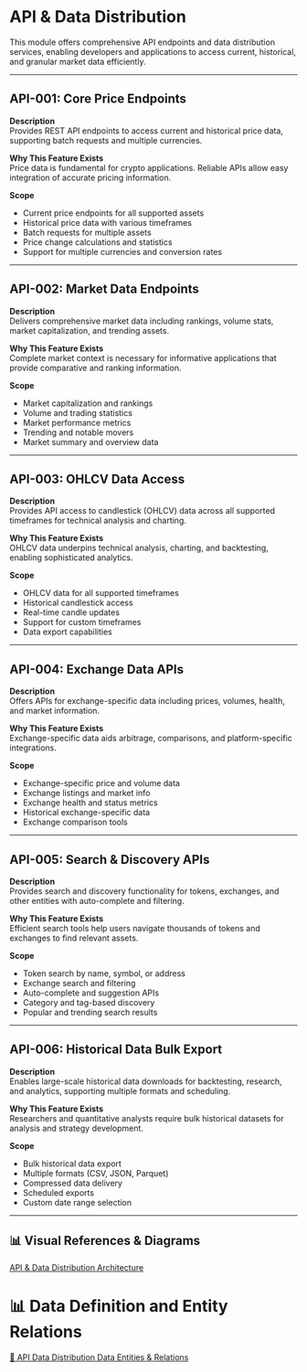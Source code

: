 # API & Data Distribution

This module offers comprehensive API endpoints and data distribution services, enabling developers and applications to access current, historical, and granular market data efficiently.

---

## API-001: Core Price Endpoints

**Description**  
Provides REST API endpoints to access current and historical price data, supporting batch requests and multiple currencies.

**Why This Feature Exists**  
Price data is fundamental for crypto applications. Reliable APIs allow easy integration of accurate pricing information.

**Scope**

- Current price endpoints for all supported assets
- Historical price data with various timeframes
- Batch requests for multiple assets
- Price change calculations and statistics
- Support for multiple currencies and conversion rates

---

## API-002: Market Data Endpoints

**Description**  
Delivers comprehensive market data including rankings, volume stats, market capitalization, and trending assets.

**Why This Feature Exists**  
Complete market context is necessary for informative applications that provide comparative and ranking information.

**Scope**

- Market capitalization and rankings
- Volume and trading statistics
- Market performance metrics
- Trending and notable movers
- Market summary and overview data

---

## API-003: OHLCV Data Access

**Description**  
Provides API access to candlestick (OHLCV) data across all supported timeframes for technical analysis and charting.

**Why This Feature Exists**  
OHLCV data underpins technical analysis, charting, and backtesting, enabling sophisticated analytics.

**Scope**

- OHLCV data for all supported timeframes
- Historical candlestick access
- Real-time candle updates
- Support for custom timeframes
- Data export capabilities

---

## API-004: Exchange Data APIs

**Description**  
Offers APIs for exchange-specific data including prices, volumes, health, and market information.

**Why This Feature Exists**  
Exchange-specific data aids arbitrage, comparisons, and platform-specific integrations.

**Scope**

- Exchange-specific price and volume data
- Exchange listings and market info
- Exchange health and status metrics
- Historical exchange-specific data
- Exchange comparison tools

---

## API-005: Search & Discovery APIs

**Description**  
Provides search and discovery functionality for tokens, exchanges, and other entities with auto-complete and filtering.

**Why This Feature Exists**  
Efficient search tools help users navigate thousands of tokens and exchanges to find relevant assets.

**Scope**

- Token search by name, symbol, or address
- Exchange search and filtering
- Auto-complete and suggestion APIs
- Category and tag-based discovery
- Popular and trending search results

---

## API-006: Historical Data Bulk Export

**Description**  
Enables large-scale historical data downloads for backtesting, research, and analytics, supporting multiple formats and scheduling.

**Why This Feature Exists**  
Researchers and quantitative analysts require bulk historical datasets for analysis and strategy development.

**Scope**

- Bulk historical data export
- Multiple formats (CSV, JSON, Parquet)
- Compressed data delivery
- Scheduled exports
- Custom date range selection

---

## 📊 Visual References & Diagrams

<a href="https://miro.com/app/board/uXjVJbMT7pg=/?moveToWidget=3458764635976081674&cot=10" target="_blank"> API & Data Distribution Architecture </a>

# 📊 Data Definition and Entity Relations

<a href="../Data_Defination_Sheet/9-api-data-distribution.md" target="_blank">🔗 API Data Distribution Data Entities & Relations</a>
